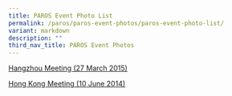 ```yaml
---
title: PAROS Event Photo List
permalink: /paros/paros-event-photos/paros-event-photo-list/
variant: markdown
description: ""
third_nav_title: PAROS Event Photos
---
```

[Hangzhou Meeting (27 March 2015)](/paros/paros-event-photos/hangzhou-meeting-27-march-2015/)

[Hong Kong Meeting (10 June 2014)](/paros/paros-event-photos/hong-kong-meeting-10-june-2014/)